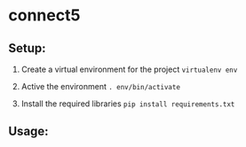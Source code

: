 # connect5

## Setup:
1. Create a virtual environment for the project
 ```virtualenv env```
 
2. Active the environment
 ```. env/bin/activate```
 
3. Install the required libraries
  ```pip install requirements.txt```
  
## Usage:
